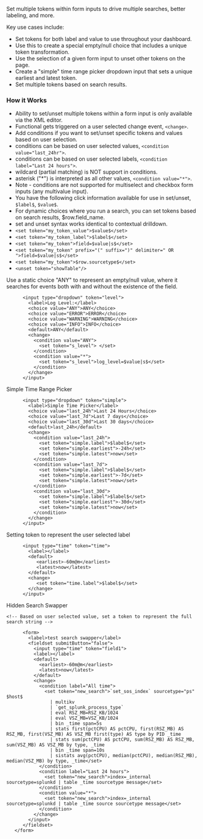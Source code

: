 Set multiple tokens within form inputs to drive multiple searches, better labeling, and more.

Key use cases include:

- Set tokens for both label and value to use throughout your dashboard.
- Use this to create a special empty/null choice that includes a unique token transformation.
- Use the selection of a given form input to unset other tokens on the page.
- Create a "simple" time range picker dropdown input that sets a unique earliest and latest token.
- Set multiple tokens based on search results.

### How it Works

- Ability to set/unset multiple tokens within a form input is only available via the XML editor.
- Functional gets triggered on a user selected change event, `<change>`.
- Add conditions if you want to set/unset specific tokens and values based on user selection.
 - conditions can be based on user selected values, `<condition value="last_24hr">`.
 - conditions can be based on user selected labels, `<condition label="Last 24 hours">`.
 - wildcard (partial matching) is NOT support in conditions.
 - asterisk ("*") is interpreted as all other values, `<condition value="*">`.
- Note - conditions are not supported for multiselect and checkbox form inputs (any multivalue input).
- You have the following click information available for use in set/unset, `$label$`, `$value$`.
- For dynamic choices where you run a search, you can set tokens based on search results, $row.field_name.
- set and unset syntax works identical to contextual drilldown.
 - `<set token="my_token_value">$value$</set>`
 - `<set token="my_token_label">$label$</set>`
 - `<set token="my_token">field=$value|s$</set>`
 - `<set token="my_token" prefix="(" suffix=")" delimiter=" OR ">field=$value|s$</set>`
 - `<set token="my_token">$row.sourcetype$</set>`
 - `<unset token="showTable"/>`

Use a static choice "ANY" to represent an empty/null value, where it searches for events both with and without the existence of the field.
```
      <input type="dropdown" token="level">
        <label>Log Level:</label>
        <choice value="ANY">ANY</choice>
        <choice value="ERROR">ERROR</choice>
        <choice value="WARNING">WARNING</choice>
        <choice value="INFO">INFO</choice>
        <default>ANY</default>
        <change>
          <condition value="ANY">
            <set token="s_level"> </set>
          </condition>
          <condition value="*">
            <set token="s_level">log_level=$value|s$</set>
          </condition>
        </change>
      </input>
```
        
Simple Time Range Picker
```
      <input type="dropdown" token="simple">
        <label>Simple Time Picker</label>
        <choice value="last_24h">Last 24 Hours</choice>
        <choice value="last_7d">Last 7 days</choice>
        <choice value="last_30d">Last 30 days</choice>
        <default>last_24h</default>
        <change>
          <condition value="last_24h">
            <set token="simple.label">$label$</set>
            <set token="simple.earliest">-24h</set>
            <set token="simple.latest">now</set>
          </condition>
          <condition value="last_7d">
            <set token="simple.label">$label$</set>
            <set token="simple.earliest">-7d</set>
            <set token="simple.latest">now</set>
          </condition>
          <condition value="last_30d">
            <set token="simple.label">$label$</set>
            <set token="simple.earliest">-30d</set>
            <set token="simple.latest">now</set>
          </condition>
        </change>
      </input>
```
        
Setting token to represent the user selected label
```
      <input type="time" token="time">
        <label></label>
        <default>
           <earliest>-60m@m</earliest>
           <latest>now</latest>
        </default>
        <change>
           <set token="time.label">$label$</set>
        </change>
      </input>
```
        
Hidden Search Swapper
```
<!-- Based on user selected value, set a token to represent the full search string -->

      <form>
        <label>test search swapper</label>
        <fieldset submitButton="false">
          <input type="time" token="field1">
          <label></label>
          <default>
            <earliest>-60m@m</earliest>
            <latest>now</latest>
          </default>
          <change>
            <condition label="All time">
              <set token="new_search">`set_sos_index` sourcetype="ps" $host$
                | multikv
                | `get_splunk_process_type`
                | eval RSZ_MB=RSZ_KB/1024
                | eval VSZ_MB=VSZ_KB/1024
                | bin _time span=5s
                | stats first(pctCPU) AS pctCPU, first(RSZ_MB) AS RSZ_MB, first(VSZ_MB) AS VSZ_MB first(type) AS type by PID _time
                | stats sum(pctCPU) AS pctCPU, sum(RSZ_MB) AS RSZ_MB, sum(VSZ_MB) AS VSZ_MB by type, _time
                | bin _time span=10s
                | sistats avg(pctCPU), median(pctCPU), median(RSZ_MB), median(VSZ_MB) by type, _time</set>
            </condition>
            <condition label="Last 24 hours">
              <set token="new_search">index=_internal sourcetype=splunkd | table _time sourcetype message</set>
            </condition>
            <condition value="*">
              <set token="new_search">index=_internal sourcetype=splunkd | table _time source sourcetype message</set>
            </condition>
          </change>
        </input>
      </fieldset>
   </form>
```

